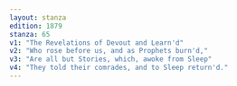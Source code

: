 ```yaml
---
layout: stanza
edition: 1879
stanza: 65
v1: "The Revelations of Devout and Learn'd"
v2: "Who rose before us, and as Prophets burn'd,"
v3: "Are all but Stories, which, awoke from Sleep"
v4: "They told their comrades, and to Sleep return'd."
---
```


